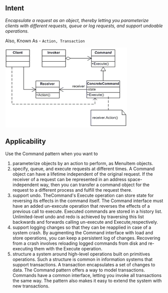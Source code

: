 **Intent**
-
*Encapsulate a request as an object, thereby letting you parameterize clients with
different requests, queue or log requests, and support undoable operations.*

Also, Known As - `Action, Transaction`

![img.png](command.png)

**Applicability**
-

Use the Command pattern when you want to
1. parameterize objects by an action to perform, as MenuItem objects.
2. specify, queue, and execute requests at different times. A Command object
can have a lifetime independent of the original request. If the receiver of a
request can be represented in an address space-independent way, then you
can transfer a command object for the request to a different process and fulfill
the request there.
3. support undo. TheCommand's Execute operation can store state for reversing its effects in the command itself. The Command interface must have an
added un-execute operation that reverses the effects of a previous call to execute. Executed commands are stored in a history list. Unlimited-level undo
and redo is achieved by traversing this list backwards and forwards calling
un-execute and Execute,respectively.
4. support logging changes so that they can be reapplied in case of a system
crash. By augmenting the Command interface with load and store operations, you can keep a persistent log of changes. Recovering from a crash
involves reloading logged commands from disk and re-executing them with
the Execute operation.
5. structure a system around high-level operations built on primitives operations. Such a structure is common in information systems that support transactions. A transaction encapsulates a set of changes to data. The Command
pattern offers a way to model transactions. Commands have a common interface, letting you invoke all transactions the same way. The pattern also
makes it easy to extend the system with new transactions.
